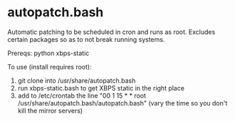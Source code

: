 # autopatch.bash

Automatic patching to be scheduled in cron and runs as root. Excludes certain packages so as to not break running systems.

Prereqs: python xbps-static

To use (install requires root):
1. git clone into /usr/share/autopatch.bash
1. run xbps-static.bash to get XBPS static in the right place
1. add to /etc/crontab the line "00 1 15 * * root /usr/share/autopatch.bash/autopatch.bash" (vary the time so you don't kill the mirror servers)

